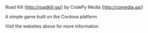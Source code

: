 Road Kill (http://roadkill.ga/)
by CodePy Media (http://cpmedia.ga/)

A simple game built on the Cordova platform

Visit the websites above for more information
